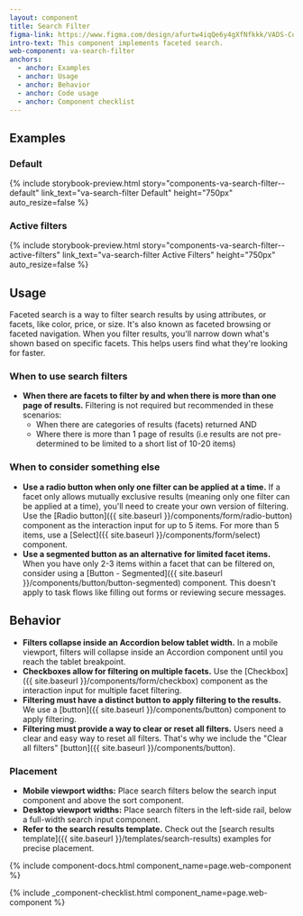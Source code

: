 ```yaml
---
layout: component
title: Search Filter
figma-link: https://www.figma.com/design/afurtw4iqQe6y4gXfNfkkk/VADS-Component-Library?m=auto&node-id=29763-24650&t=RwH9qbwZGs859rIX-1
intro-text: This component implements faceted search.
web-component: va-search-filter
anchors:
  - anchor: Examples
  - anchor: Usage
  - anchor: Behavior
  - anchor: Code usage
  - anchor: Component checklist
---
```


## Examples

### Default

{% include storybook-preview.html story="components-va-search-filter--default" link_text="va-search-filter Default" height="750px" auto_resize=false %}

### Active filters

{% include storybook-preview.html story="components-va-search-filter--active-filters" link_text="va-search-filter Active Filters" height="750px" auto_resize=false %}

## Usage

Faceted search is a way to filter search results by using attributes, or facets, like color, price, or size. It's also known as faceted browsing or faceted navigation. When you filter results, you'll narrow down what's shown based on specific facets. This helps users find what they're looking for faster.

### When to use search filters

* **When there are facets to filter by and when there is more than one page of results.** Filtering is not required but recommended in these scenarios:
  * When there are categories of results (facets) returned AND
  * Where there is more than 1 page of results (i.e results are not pre-determined to be limited to a short list of 10-20 items)

### When to consider something else

* **Use a radio button when only one filter can be applied at a time.** If a facet only allows mutually exclusive results (meaning only one filter can be applied at a time), you'll need to create your own version of filtering. Use the [Radio button]({{ site.baseurl }}/components/form/radio-button) component as the interaction input for up to 5 items. For more than 5 items, use a [Select]({{ site.baseurl }}/components/form/select) component.
* **Use a segmented button as an alternative for limited facet items.** When you have only 2-3 items within a facet that can be filtered on, consider using a [Button - Segmented]({{ site.baseurl }}/components/button/button-segmented) component. This doesn't apply to task flows like filling out forms or reviewing secure messages.

## Behavior

* **Filters collapse inside an Accordion below tablet width.** In a mobile viewport, filters will collapse inside an Accordion component until you reach the tablet breakpoint.
* **Checkboxes allow for filtering on multiple facets.** Use the [Checkbox]({{ site.baseurl }}/components/form/checkbox) component as the interaction input for multiple facet filtering.
* **Filtering must have a distinct button to apply filtering to the results.** We use a [button]({{ site.baseurl }}/components/button) component to apply filtering.
* **Filtering must provide a way to clear or reset all filters.** Users need a clear and easy way to reset all filters. That's why we include the "Clear all filters" [button]({{ site.baseurl }}/components/button).

### Placement

* **Mobile viewport widths:** Place search filters below the search input component and above the sort component.
* **Desktop viewport widths:** Place search filters in the left-side rail, below a full-width search input component.
* **Refer to the search results template.** Check out the [search results template]({{ site.baseurl }}/templates/search-results) examples for precise placement.

{% include component-docs.html component_name=page.web-component %}

{% include _component-checklist.html component_name=page.web-component %}
